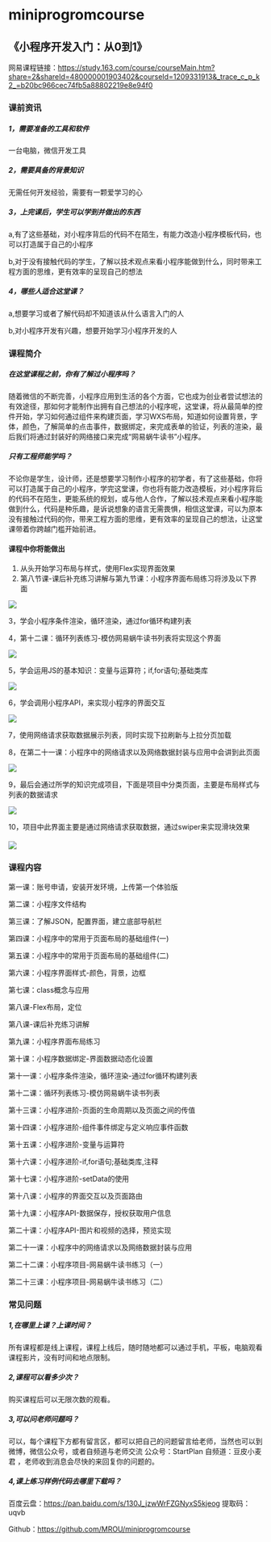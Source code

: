 # miniprogromcourse
## 《小程序开发入门：从0到1》

网易课程链接：https://study.163.com/course/courseMain.htm?share=2&shareId=480000001903402&courseId=1209331913&_trace_c_p_k2_=b20bc966cec74fb5a88802219e8e94f0

### 课前资讯

##### 1，需要准备的工具和软件

一台电脑，微信开发工具

##### 2，需要具备的背景知识

无需任何开发经验，需要有一颗爱学习的心

##### 3，上完课后，学生可以学到并做出的东西

a,有了这些基础，对小程序背后的代码不在陌生，有能力改造小程序模板代码，也可以打造属于自己的小程序

b,对于没有接触代码的学生，了解以技术观点来看小程序能做到什么，同时带来工程方面的思维，更有效率的呈现自己的想法

##### 4，哪些人适合这堂课？

a,想要学习或者了解代码却不知道该从什么语言入门的人

b,对小程序开发有兴趣，想要开始学习小程序开发的人

### 课程简介

##### 在这堂课程之前，你有了解过小程序吗？

随着微信的不断完善，小程序应用到生活的各个方面，它也成为创业者尝试想法的有效途径，那如何才能制作出拥有自己想法的小程序呢，这堂课，将从最简单的控件开始，学习如何通过组件来构建页面，学习WXS布局，知道如何设置背景，字体，颜色，了解简单的点击事件，数据绑定，来完成表单的验证，列表的渲染，最后我们将通过封装好的网络接口来完成“网易蜗牛读书”小程序。

##### 只有工程师能学吗？

不论你是学生，设计师，还是想要学习制作小程序的初学者，有了这些基础，你将可以打造属于自己的小程序，学完这堂课，你也将有能力改造模板，对小程序背后的代码不在陌生，更能系统的规划，或与他人合作，了解以技术观点来看小程序能做到什么，代码是种乐趣，是诉说想象的语言无需畏惧，相信这堂课，可以为原本没有接触过代码的你，带来工程方面的思维，更有效率的呈现自己的想法，让这堂课带着你跨越门槛开始前进。



#### 课程中你将能做出

1. 从头开始学习布局与样式，使用Flex实现界面效果
2. 第八节课-课后补充练习讲解与第九节课：小程序界面布局练习将涉及以下界面

![](https://github.com/MROU/miniprogromcourse/blob/master/miniprogromcourse/intro/QQ%E6%88%AA%E5%9B%BE20190503163036.png?raw=true)



3，学会小程序条件渲染，循环渲染，通过for循环构建列表

4，第十二课：循环列表练习-模仿网易蜗牛读书列表将实现这个界面

![](https://github.com/MROU/miniprogromcourse/blob/master/miniprogromcourse/intro/2.png?raw=true)

5，学会运用JS的基本知识：变量与运算符；if,for语句;基础类库

![](https://github.com/MROU/miniprogromcourse/blob/master/miniprogromcourse/intro/3.png?raw=true)



6，学会调用小程序API，来实现小程序的界面交互

![](https://github.com/MROU/miniprogromcourse/blob/master/miniprogromcourse/intro/4.png?raw=true)



7，使用网络请求获取数据展示列表，同时实现下拉刷新与上拉分页加载

8，在第二十一课：小程序中的网络请求以及网络数据封装与应用中会讲到此页面

![](https://github.com/MROU/miniprogromcourse/blob/master/miniprogromcourse/intro/6.png?raw=true)



9，最后会通过所学的知识完成项目，下面是项目中分类页面，主要是布局样式与列表的数据请求

![](https://github.com/MROU/miniprogromcourse/blob/master/miniprogromcourse/intro/9.png?raw=true)

10，项目中此界面主要是通过网络请求获取数据，通过swiper来实现滑块效果

#### ![](https://github.com/MROU/miniprogromcourse/blob/master/miniprogromcourse/intro/111.png?raw=true)

### 课程内容

第一课：账号申请，安装开发环境，上传第一个体验版

第二课：小程序文件结构

第三课：了解JSON，配置界面，建立底部导航栏

第四课：小程序中的常用于页面布局的基础组件(一)

第五课：小程序中的常用于页面布局的基础组件(二)

第六课：小程序界面样式-颜色，背景，边框

第七课：class概念与应用

第八课-Flex布局，定位

第八课-课后补充练习讲解

第九课：小程序界面布局练习

第十课：小程序数据绑定-界面数据动态化设置

第十一课：小程序条件渲染，循环渲染-通过for循环构建列表

第十二课：循环列表练习-模仿网易蜗牛读书列表

第十三课：小程序进阶-页面的生命周期以及页面之间的传值

第十四课：小程序进阶-组件事件绑定与定义响应事件函数

第十五课：小程序进阶-变量与运算符

第十六课：小程序进阶-if,for语句;基础类库,注释

第十七课：小程序进阶-setData的使用

第十八课：小程序的界面交互以及页面路由

第十九课：小程序API-数据保存，授权获取用户信息

第二十课：小程序API-图片和视频的选择，预览实现

第二十一课：小程序中的网络请求以及网络数据封装与应用

第二十二课：小程序项目-网易蜗牛读书练习（一）

 第二十三课：小程序项目-网易蜗牛读书练习（二）



### 常见问题

##### 1,在哪里上课？上课时间？

所有课程都是线上课程，课程上线后，随时随地都可以通过手机，平板，电脑观看课程影片，没有时间和地点限制。

##### 2,课程可以看多少次？

购买课程后可以无限次数的观看。

##### 3,可以问老师问题吗？

可以，每个课程下方都有留言区，都可以把自己的问题留言给老师，当然也可以到微博，微信公众号，或者自频道与老师交流  公众号：StartPlan  自频道：豆皮小麦君 ，老师收到消息会尽快的来回复你的问题的。

##### 4,课上练习样例代码去哪里下载吗？

百度云盘：https://pan.baidu.com/s/130J_jzwWrFZGNyxS5kjeog   提取码：uqvb

Github：<https://github.com/MROU/miniprogromcourse>


